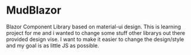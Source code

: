 # MudBlazor
Blazor Component Library based on material-ui design. This is learning project for me and i wanted to change some stuff other librarys out there provided design vise.
I want to make it easier to change the design/style and my goal is as little JS as possible.

